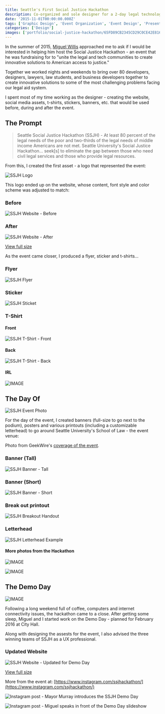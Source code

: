 ```yaml
---
title: Seattle's First Social Justice Hackathon
description: Co-organized and sole designer for a 2-day legal technology event
date: '2015-11-01T00:00:00.000Z'
tags: ['Graphic Design', 'Event Organization', 'Event Design', 'Presentation', 'Mentorship']
categories: ['Design']
images: ['portfolio/social-justice-hackathon/65FD89CB2345CD29C0CE42E8163E7E41.jpg']
---
```


In the summer of 2015, [Miguel Willis](http://www.nationaljurist.com/national-jurist-magazine/law-student-year-miguel-willis-seattle-university) approached me to ask if I would be interested in helping him host the Social Justice Hackathon - an event that he was fundraising for to "unite the legal and tech communities to create innovative solutions to American access to justice."

Together we worked nights and weekends to bring over 80 developers, designers, lawyers, law students, and business developers together to create innovative solutions to some of the most challenging problems facing our legal aid system.

I spent most of my time working as the designer - creating the website, social media assets, t-shirts, stickers, banners, etc. that would be used before, during and after the event.

## The Prompt
> Seattle Social Justice Hackathon (SSJH) - At least 80 percent of the legal needs of the poor and two-thirds of the legal needs of middle income Americans are not met. Seattle University's Social Justice Hackathon... seek[s] to eliminate the gap between those who need civil legal services and those who provide legal resources.

From this, I created the first asset - a logo that represented the event:

![SSJH Logo](00226B004F4A70805AE56E1A9CCFF222.jpg)

This logo ended up on the website, whose content, font style and color scheme was adjusted to match:
### Before
![SSJH Website - Before](E312271546157E93F6018021A5E4202E.jpg )

### After
![SSJH Website - After](A1A3BD3D80F9312D5DD90F0252DFAA32.jpg)

[View full size](/portfolio/social-justice-hackathon/A1A3BD3D80F9312D5DD90F0252DFAA32.jpg)

As the event came closer, I produced a flyer, sticker and t-shirts...
### Flyer
![SSJH Flyer](842CC8D61E3FB08E4C4A65E2EEC4BB40.jpg)

### Sticker
![SSJH Sticket](92CFF9883E7FC3146766E19C97C72255.jpg)

### T-Shirt
#### Front
![SSJH T-Shirt - Front](D6AE881E8293DAD7DB804105EF5B8D68.jpg)

#### Back
![SSJH T-Shirt - Back](0D813CE1F8B45B9C4865519BF1BBC178.jpg)

#### IRL
![IMAGE](7457E1B498E4B32785770CACEC5C3D17.jpg)

## The Day Of

![SSJH Event Photo](0C2D90DD0EF725C83DA8557F91C68475.jpg)

For the day of the event, I created banners (full-size to go next to the podium), posters and various printouts (including a customizable letterhead) to go around Seattle University's School of Law - the event venue:


Photo from GeekWire's [coverage of the event](https://www.geekwire.com/2016/social-justice-hackathon-brings-real-solutions-to-those-in-need-oflegal-aid/).


### Banner (Tall)
![SSJH Banner - Tall](0345875150061EE683BFD3E3C68821CF.jpg)

### Banner (Short)
![SSJH Banner - Short](87559B1DF8FF1063C79F25B5BC16E13A.jpg)

### Break out printout
![SSJH Breakout Handout](27F9DB1F5801AFEE655A41225FB954B1.jpg)

### Letterhead
![SSJH Letterhead Example](05AAF4D2B0C33A3E3D20F069B1F76D76.jpg)

#### More photos from the Hackathon
![IMAGE](8AE04D9217C6B393F8CF698C40D14330.jpg)

![IMAGE](DA27AD53A388FD1E1BE2503CAF50F4BA.jpg)


## The Demo Day
![IMAGE](BEDF85CFED8B9CCE92EBCE6C22837C76.jpg)

Following a long weekend full of coffee, computers and internet connectivity issues, the hackathon came to a close. After getting some sleep, Miguel and I started work on the Demo Day - planned for February 2016 at City Hall.

Along with designing the assests for the event, I also advised the three winning teams of SSJH as a UX professional.


### Updated Website
![SSJH Website - Updated for Demo Day](1D788574B4568B14C1802D5FAC2B4F02.jpg)

[View full size](/portfolio/social-justice-hackathon/1D788574B4568B14C1802D5FAC2B4F02.jpg)


More from the event at: [https://www.instagram.com/ssjhackathon/](https://www.instagram.com/ssjhackathon/)

![Instagram post - Mayor Murray introduces the SSJH Demo Day](3C398901D9F454E8BF5A48A1AA85C9E2.jpg)

![Instagram post - Miguel speaks in front of the Demo Day slideshow](4A4CD0A9F1FEAD42BFC86C4A6CEE5A4B.jpg)

